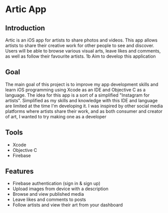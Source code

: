 # Artic App

<!-- INTRODUCTION -->
## Introduction

Artic is an iOS app for artists to share photos and videos. This app allows artists to share their creative work for other people to see and discover. 
Users will be able to browse various visual arts, leave likes and comments, as well as follow their favourite artists.
1b Aim to develop this application

<!-- GOAL -->
## Goal

The main goal of this project is to improve my app development skills and learn iOS programming using Xcode as an IDE and Objective C as a language. 
The idea for this app is a sort of a simplified "Instagram for artists". Simplified as my skills and knowledge with this IDE and language are limited 
at the time I'm developing it. I was inspired by other social media platforms where artists share their work, and as both consumer and creator of art, 
I wanted to try making one as a developer


<!-- TOOLS -->
## Tools

* Xcode
* Objective C
* Firebase

<!-- FEATURES -->
## Features

* Firebase authentication (sign in & sign up)
* Upload images from device with a description
* Browse and view published media
* Leave likes and comments to posts 
* Follow artists and view their art from your dashboard
